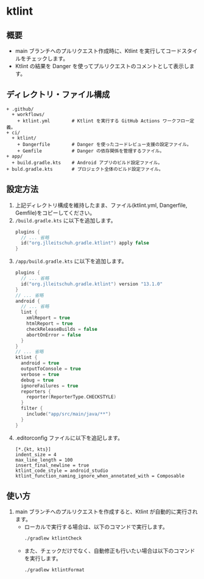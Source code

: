 # ktlint

## 概要

- main ブランチへのプルリクエスト作成時に、Ktlint を実行してコードスタイルをチェックします。
- Ktlint の結果を Danger を使ってプルリクエストのコメントとして表示します。

## ディレクトリ・ファイル構成

```text
+ .github/
  + workflows/
    + ktlint.yml        # Ktlint を実行する GitHub Actions ワークフロー定義。
+ ci/
  + ktlint/
    + Dangerfile        # Danger を使ったコードレビュー支援の設定ファイル。
    + Gemfile           # Danger の依存関係を管理するファイル。
+ app/
  + build.gradle.kts    # Android アプリのビルド設定ファイル。
+ buld.gradle.kts       # プロジェクト全体のビルド設定ファイル。
```

## 設定方法

1. 上記ディレクトリ構成を維持したまま、ファイル(ktlint.yml, Dangerfile, Gemfile)をコピーしてください。
2. `/build.gradle.kts` に以下を追加します。
   ```kotlin
   plugins {
     // ... 省略
     id("org.jlleitschuh.gradle.ktlint") apply false
   }
   ```
3. `/app/build.gradle.kts` に以下を追加します。
   ```kotlin
   plugins {
     // ... 省略
     id("org.jlleitschuh.gradle.ktlint") version "13.1.0"
   }
   // ... 省略
   android {
     // ... 省略
     lint {
       xmlReport = true
       htmlReport = true
       checkReleaseBuilds = false
       abortOnError = false
     }
   }
   // ... 省略
   ktlint { 
     android = true
     outputToConsole = true
     verbose = true
     debug = true
     ignoreFailures = true
     reporters { 
       reporter(ReporterType.CHECKSTYLE)
     }
     filter {
       include("app/src/main/java/**")
     }
   }
   ```
4. .editorconfig ファイルに以下を追記します。
   ```text
   [*.{kt, kts}]
   indent_size = 4
   max_line_length = 100
   insert_final_newline = true
   ktlint_code_style = android_studio
   ktlint_function_naming_ignore_when_annotated_with = Composable
   ```

## 使い方

1. main ブランチへのプルリクエストを作成すると、Ktlint が自動的に実行されます。 
   - ローカルで実行する場合は、以下のコマンドで実行します。
     ```bash
     ./gradlew ktlintCheck
     ```
   - また、チェックだけでなく、自動修正も行いたい場合は以下のコマンドを実行します。
     ```bash
     ./gradlew ktlintFormat
     ```
